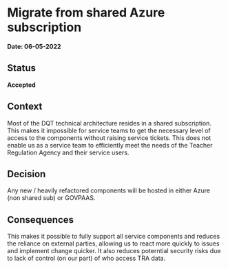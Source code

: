 # Migrate from shared Azure subscription

**Date: 06-05-2022**

## Status
**Accepted**

## Context
Most of the DQT technical architecture resides in a shared subscription. This makes it impossible for service teams to get the necessary level of access to the components without raising service tickets. This does not enable us as a service team to efficiently meet the needs of the Teacher Regulation Agency and their service users.

## Decision
Any new / heavily refactored components will be hosted in either Azure (non shared sub) or GOVPAAS.

## Consequences
This makes it possible to fully support all service components and reduces the reliance on external parties, allowing us to react more quickly to issues and implement change quicker. It also reduces poterntial security risks due to lack of control (on our part) of who access TRA data.
